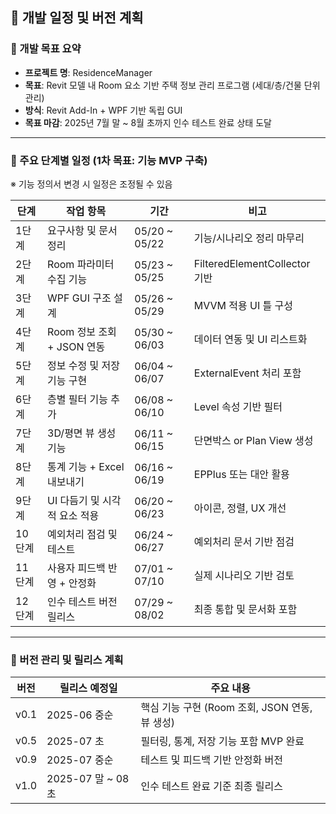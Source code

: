 ## 📆 개발 일정 및 버전 계획

### 📌 개발 목표 요약
- **프로젝트 명**: ResidenceManager
- **목표**: Revit 모델 내 Room 요소 기반 주택 정보 관리 프로그램 (세대/층/건물 단위 관리)
- **방식**: Revit Add-In + WPF 기반 독립 GUI
- **목표 마감**: 2025년 7월 말 ~ 8월 초까지 인수 테스트 완료 상태 도달

---

### 🧩 주요 단계별 일정 (1차 목표: 기능 MVP 구축)
※ 기능 정의서 변경 시 일정은 조정될 수 있음

| 단계   | 작업 항목                       | 기간           | 비고                            |
|--------|---------------------------------|----------------|---------------------------------|
| 1단계  | 요구사항 및 문서 정리           | 05/20 ~ 05/22  | 기능/시나리오 정리 마무리       |
| 2단계  | Room 파라미터 수집 기능         | 05/23 ~ 05/25  | FilteredElementCollector 기반   |
| 3단계  | WPF GUI 구조 설계               | 05/26 ~ 05/29  | MVVM 적용 UI 틀 구성            |
| 4단계  | Room 정보 조회 + JSON 연동      | 05/30 ~ 06/03  | 데이터 연동 및 UI 리스트화      |
| 5단계  | 정보 수정 및 저장 기능 구현     | 06/04 ~ 06/07  | ExternalEvent 처리 포함         |
| 6단계  | 층별 필터 기능 추가             | 06/08 ~ 06/10  | Level 속성 기반 필터            |
| 7단계  | 3D/평면 뷰 생성 기능            | 06/11 ~ 06/15  | 단면박스 or Plan View 생성      |
| 8단계  | 통계 기능 + Excel 내보내기      | 06/16 ~ 06/19  | EPPlus 또는 대안 활용           |
| 9단계  | UI 다듬기 및 시각적 요소 적용   | 06/20 ~ 06/23  | 아이콘, 정렬, UX 개선           |
| 10단계 | 예외처리 점검 및 테스트         | 06/24 ~ 06/27  | 예외처리 문서 기반 점검         |
| 11단계 | 사용자 피드백 반영 + 안정화     | 07/01 ~ 07/10  | 실제 시나리오 기반 검토         |
| 12단계 | 인수 테스트 버전 릴리스         | 07/29 ~ 08/02  | 최종 통합 및 문서화 포함        |


---

### 🚀 버전 관리 및 릴리스 계획

| 버전  | 릴리스 예정일      | 주요 내용                                      |
|-------|--------------------|------------------------------------------------|
| v0.1  | 2025-06 중순       | 핵심 기능 구현 (Room 조회, JSON 연동, 뷰 생성) |
| v0.5  | 2025-07 초         | 필터링, 통계, 저장 기능 포함 MVP 완료          |
| v0.9  | 2025-07 중순       | 테스트 및 피드백 기반 안정화 버전              |
| v1.0  | 2025-07 말 ~ 08 초 | 인수 테스트 완료 기준 최종 릴리스              |


